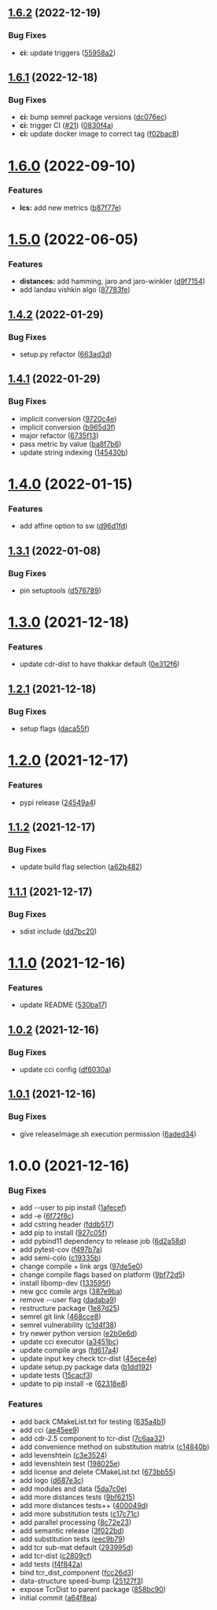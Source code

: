 ## [1.6.2](https://github.com/BenTenmann/setriq/compare/deploy-1.6.1...deploy-1.6.2) (2022-12-19)


### Bug Fixes

* **ci:** update triggers ([55958a2](https://github.com/BenTenmann/setriq/commit/55958a22b2b9093dacb11aa1d53e21081be69e09))

## [1.6.1](https://github.com/BenTenmann/setriq/compare/deploy-1.6.0...deploy-1.6.1) (2022-12-18)


### Bug Fixes

* **ci:** bump semrel package versions ([dc076ec](https://github.com/BenTenmann/setriq/commit/dc076eca0638c7679aa573e1f0e7cf449869392e))
* **ci:** trigger CI ([#21](https://github.com/BenTenmann/setriq/issues/21)) ([0830f4a](https://github.com/BenTenmann/setriq/commit/0830f4af538a3502fc104a4a38eb80c6aeb4dc47))
* **ci:** update docker image to correct tag ([f02bac8](https://github.com/BenTenmann/setriq/commit/f02bac80306e6dca86a776f46b5b4cb7fc36bb08))

# [1.6.0](https://github.com/BenTenmann/setriq/compare/deploy-1.5.0...deploy-1.6.0) (2022-09-10)


### Features

* **lcs:** add new metrics ([b87f77e](https://github.com/BenTenmann/setriq/commit/b87f77e0429050bbb3bda70834e9874e1715221a))

# [1.5.0](https://github.com/BenTenmann/setriq/compare/deploy-1.4.2...deploy-1.5.0) (2022-06-05)


### Features

* **distances:** add hamming, jaro and jaro-winkler ([d9f7154](https://github.com/BenTenmann/setriq/commit/d9f7154fac2787ff80300be8c840c8ba9e5f989b))
* add landau vishkin algo ([87783fe](https://github.com/BenTenmann/setriq/commit/87783fe0044fab9c2b7142277aa464294912f89b))

## [1.4.2](https://github.com/BenTenmann/setriq/compare/deploy-1.4.1...deploy-1.4.2) (2022-01-29)


### Bug Fixes

* setup.py refactor ([663ad3d](https://github.com/BenTenmann/setriq/commit/663ad3da308ff32f8a38f67fee71fed647961e02))

## [1.4.1](https://github.com/BenTenmann/setriq/compare/deploy-1.4.0...deploy-1.4.1) (2022-01-29)


### Bug Fixes

* implicit conversion ([9720c4e](https://github.com/BenTenmann/setriq/commit/9720c4e9891a36947c469dd02e2e906bf0404339))
* implicit conversion ([b965d3f](https://github.com/BenTenmann/setriq/commit/b965d3f790fdc3ab4375bd6a0d40334fc92adba0))
* major refactor ([6735f13](https://github.com/BenTenmann/setriq/commit/6735f13b29bf23b0a0d264967718be3f98f3df7f))
* pass metric by value ([ba8f7b6](https://github.com/BenTenmann/setriq/commit/ba8f7b6817de73d5862c401ffdd16b240a27ff84))
* update string indexing ([145430b](https://github.com/BenTenmann/setriq/commit/145430bfb3ab62e53f1b54ddcb4b2fe7513ca3da))

# [1.4.0](https://github.com/BenTenmann/setriq/compare/deploy-1.3.1...deploy-1.4.0) (2022-01-15)


### Features

* add affine option to sw ([d96d1fd](https://github.com/BenTenmann/setriq/commit/d96d1fd1dbfbb1b7c5efa37603924334bcacc06d))

## [1.3.1](https://github.com/BenTenmann/setriq/compare/deploy-1.3.0...deploy-1.3.1) (2022-01-08)


### Bug Fixes

* pin setuptools ([d576789](https://github.com/BenTenmann/setriq/commit/d576789fc0469da93b3a4d54b25b73d030c10e83))

# [1.3.0](https://github.com/BenTenmann/setriq/compare/deploy-1.2.1...deploy-1.3.0) (2021-12-18)


### Features

* update cdr-dist to have thakkar default ([0e312f6](https://github.com/BenTenmann/setriq/commit/0e312f680e5e8645f8950fc40479501c8df3bd6e))

## [1.2.1](https://github.com/BenTenmann/setriq/compare/deploy-1.2.0...deploy-1.2.1) (2021-12-18)


### Bug Fixes

* setup flags ([daca55f](https://github.com/BenTenmann/setriq/commit/daca55f37438f9485695eaa843fe24f686c47b07))

# [1.2.0](https://github.com/BenTenmann/setriq/compare/deploy-1.1.2...deploy-1.2.0) (2021-12-17)


### Features

* pypi release ([24549a4](https://github.com/BenTenmann/setriq/commit/24549a4ee3614b58fadc18b3cbe734f9300ac32a))

## [1.1.2](https://github.com/BenTenmann/setriq/compare/deploy-1.1.1...deploy-1.1.2) (2021-12-17)


### Bug Fixes

* update build flag selection ([a62b482](https://github.com/BenTenmann/setriq/commit/a62b482c96acc79a41085594612f0058c0a2f7b0))

## [1.1.1](https://github.com/BenTenmann/setriq/compare/deploy-1.1.0...deploy-1.1.1) (2021-12-17)


### Bug Fixes

* sdist include ([dd7bc20](https://github.com/BenTenmann/setriq/commit/dd7bc2014c61e5d005232743c956be0c2c44accd))

# [1.1.0](https://github.com/BenTenmann/setriq/compare/deploy-1.0.2...deploy-1.1.0) (2021-12-16)


### Features

* update README ([530ba17](https://github.com/BenTenmann/setriq/commit/530ba171ff4ed23799151c11f40a44b3fac6a8f9))

## [1.0.2](https://github.com/BenTenmann/setriq/compare/deploy-1.0.1...deploy-1.0.2) (2021-12-16)


### Bug Fixes

* update cci config ([df6030a](https://github.com/BenTenmann/setriq/commit/df6030a400d9f93dde9854ed52dec2aedad72667))

## [1.0.1](https://github.com/BenTenmann/setriq/compare/deploy-1.0.0...deploy-1.0.1) (2021-12-16)


### Bug Fixes

* give releaseImage.sh execution permission ([6aded34](https://github.com/BenTenmann/setriq/commit/6aded3440baad07faa2467e8b52203803f7391c1))

# 1.0.0 (2021-12-16)


### Bug Fixes

* add --user to pip install ([1afecef](https://github.com/BenTenmann/setriq/commit/1afecefe6b9b485805eaeba385a42f28532bd697))
* add -e ([6f72f8c](https://github.com/BenTenmann/setriq/commit/6f72f8c6f1cb8f8e7e0d4451045cf2dbe9b940c3))
* add cstring header ([fddb517](https://github.com/BenTenmann/setriq/commit/fddb517050489ab3632b94a22b0514a93f75a597))
* add pip to install ([927c05f](https://github.com/BenTenmann/setriq/commit/927c05fad3a9770c493b3dbe3d1b0e2efdb67387))
* add pybind11 dependency to release job ([6d2a58d](https://github.com/BenTenmann/setriq/commit/6d2a58dbe7dd1d988c998c8d077e0f728199eadd))
* add pytest-cov ([f497b7a](https://github.com/BenTenmann/setriq/commit/f497b7a25dfafac4d26485fec08d0bb1b99eaa08))
* add semi-colo ([c19335b](https://github.com/BenTenmann/setriq/commit/c19335b587ebebd696b6a32e595998d3f8c741aa))
* change compile + link args ([97de5e0](https://github.com/BenTenmann/setriq/commit/97de5e0b8c457dd403a99db8d8441895b39d23e3))
* change compile flags based on platform ([9bf72d5](https://github.com/BenTenmann/setriq/commit/9bf72d5dd7b948799f231cbd8e8f8faa985d4c26))
* install libomp-dev ([133595f](https://github.com/BenTenmann/setriq/commit/133595f26a2b4342b731a5a667d15185c642dc98))
* new gcc comile args ([387e9ba](https://github.com/BenTenmann/setriq/commit/387e9ba2c20eda6483cf4de37b1b70721f3ea627))
* remove --user flag ([dadaba9](https://github.com/BenTenmann/setriq/commit/dadaba9717b0f01e75407760845e362aac87998b))
* restructure package ([1e87d25](https://github.com/BenTenmann/setriq/commit/1e87d2563c41811ad9d929f391a8e7df96a3b6d7))
* semrel git link ([468cce8](https://github.com/BenTenmann/setriq/commit/468cce871e39137999f3c4dee453a9eb14358988))
* semrel vulnerability ([c1d4f38](https://github.com/BenTenmann/setriq/commit/c1d4f380568933fb6e5b2c70a5e42ad36dbc103a))
* try newer python version ([e2b0e6d](https://github.com/BenTenmann/setriq/commit/e2b0e6d7cbc9cdfd5c894744a056aef6067a6d7a))
* update cci executor ([a3451bc](https://github.com/BenTenmann/setriq/commit/a3451bc5b552f51012baab00aac5fde6957a0fce))
* update compile args ([fd617a4](https://github.com/BenTenmann/setriq/commit/fd617a40bb41eaecf775271f4c0592970a332a15))
* update input key check tcr-dist ([45ece4e](https://github.com/BenTenmann/setriq/commit/45ece4eb931db406e441d204b34beb2e8e5c0c75))
* update setup.py package data ([b1dd192](https://github.com/BenTenmann/setriq/commit/b1dd192ab165b51dc4c52f9c33ecc95a289a484f))
* update tests ([15cacf3](https://github.com/BenTenmann/setriq/commit/15cacf3c41400841d9231fc57411300cfcd3c4ad))
* update to pip install -e ([62318e8](https://github.com/BenTenmann/setriq/commit/62318e8e405c330d678be206ffd3a8934c47e828))


### Features

* add back CMakeList.txt for testing ([635a4b1](https://github.com/BenTenmann/setriq/commit/635a4b1e5ab8a92ab5267ff19f3899e1e98e7bb0))
* add cci ([ae45ee9](https://github.com/BenTenmann/setriq/commit/ae45ee91fac06578ca0613350946799db70f5665))
* add cdr-2.5 component to tcr-dist ([7c6aa32](https://github.com/BenTenmann/setriq/commit/7c6aa327f8311fbf0cb945205af69b56ccd43803))
* add convenience method on substitution matrix ([c14840b](https://github.com/BenTenmann/setriq/commit/c14840bce2eb4f55ac10ce511746a418180be0fa))
* add levenshtein ([c3e3524](https://github.com/BenTenmann/setriq/commit/c3e3524db7721815829ca4b48bf571ff6e0385e6))
* add levenshtein test ([198025e](https://github.com/BenTenmann/setriq/commit/198025eac366c2186d46caf2203996736cefa261))
* add license and delete CMakeList.txt ([673bb55](https://github.com/BenTenmann/setriq/commit/673bb55a7b85ba5dee0c29356d7a3f49366b0ae9))
* add logo ([d687e3c](https://github.com/BenTenmann/setriq/commit/d687e3c451b9cb594b28283001c8fc0534cdf90a))
* add modules and data ([5da7c0e](https://github.com/BenTenmann/setriq/commit/5da7c0ecd752582dc39b045071b87577c1f65497))
* add more distances tests ([9bf6215](https://github.com/BenTenmann/setriq/commit/9bf6215ee001ae03fcb986af301d18304bc64a67))
* add more distances tests++ ([400049d](https://github.com/BenTenmann/setriq/commit/400049ddc656750519e8c3de744fc876fa64113d))
* add more substitution tests ([c17c71c](https://github.com/BenTenmann/setriq/commit/c17c71c7d6cdaf7bec3753f913f7864a93fdabb0))
* add parallel processing ([8c72e23](https://github.com/BenTenmann/setriq/commit/8c72e23600bb23aebe02fcd059ede39416f3ed97))
* add semantic release ([3f022bd](https://github.com/BenTenmann/setriq/commit/3f022bd241af6991140eb036aa3a9f94c729d741))
* add substitution tests ([eec9b79](https://github.com/BenTenmann/setriq/commit/eec9b7984438ad17e37b55da5b9eac62ff3c51fd))
* add tcr sub-mat default ([293995d](https://github.com/BenTenmann/setriq/commit/293995d56b59811b0398d28a6925c8d283393ffc))
* add tcr-dist ([c2809cf](https://github.com/BenTenmann/setriq/commit/c2809cf5d134aaebbcdbb4026eacad95d5f69d65))
* add tests ([f4f842a](https://github.com/BenTenmann/setriq/commit/f4f842a4cf97c6ebb58e1c772a61c728c497161c))
* bind tcr_dist_component ([fcc26d3](https://github.com/BenTenmann/setriq/commit/fcc26d3cb721d36fd632bcddf9a1495122339a76))
* data-structure speed-bump ([25127f3](https://github.com/BenTenmann/setriq/commit/25127f35347855687256c4aeeece61b5b3361172))
* expose TcrDist to parent package ([858bc90](https://github.com/BenTenmann/setriq/commit/858bc9018c92f4469d986168abc69e71cfa36de3))
* initial commit ([a64f8ea](https://github.com/BenTenmann/setriq/commit/a64f8ead335f95a743e8a5c85c8a7ff1790fca46))
